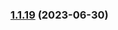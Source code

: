 
### [1.1.19](https://github.com/vladcosorg/action-s3-cloudfront-smart-deploy/compare/v1.1.18...v1.1.19) (2023-06-30)
